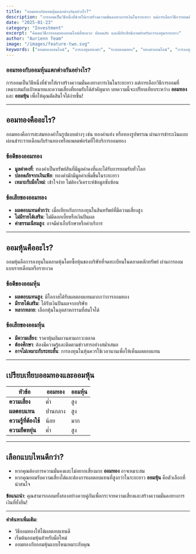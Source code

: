 ```yaml
---
title: "ออมทองกับออมหุ้นแตกต่างกันอย่างไร?"
description: "การออมเป็นวิธีหนึ่งที่ช่วยให้เราสร้างความมั่นคงทางการเงินในระยะยาว แต่การเลือกวิธีการออมที่เหมาะสมกับเป้าหมายและความเสี่ยงที่ยอมรับได้สำคัญมาก"
date: "2025-01-23"
category: "Investment"
excerpt: "ค้นพบวิธีการออมทองออนไลน์ที่สะดวก ปลอดภัย และมีประสิทธิภาพสำหรับการลงทุนระยะยาว"
author: "Aurienn Team"
image: "/images/feature-two.svg"
keywords: ["ออมทองออนไลน์", "การลงทุนทองคำ", "ระบบออมทอง", "ทองคำออนไลน์", "การลงทุน", "ออมทอง", "ทองคำ", "การเงิน"]
---
```

### ออมทองกับออมหุ้นแตกต่างกันอย่างไร?

การออมเป็นวิธีหนึ่งที่ช่วยให้เราสร้างความมั่นคงทางการเงินในระยะยาว แต่การเลือกวิธีการออมที่เหมาะสมกับเป้าหมายและความเสี่ยงที่ยอมรับได้สำคัญมาก บทความนี้จะเปรียบเทียบระหว่าง **ออมทอง** และ **ออมหุ้น** เพื่อให้คุณตัดสินใจได้ง่ายขึ้น!

---

## **ออมทองคืออะไร?**
ออมทองคือการสะสมทองคำในรูปแบบต่างๆ เช่น ทองคำแท่ง หรือทองรูปพรรณ ผ่านการชำระเงินแบบผ่อนชำระรายเดือนกับร้านทองหรือแพลตฟอร์มที่ให้บริการออมทอง 

### **ข้อดีของออมทอง**  
- **มูลค่าคงที่**: ทองคำเป็นทรัพย์สินที่มีมูลค่าคงที่และได้รับการยอมรับทั่วโลก  
- **ปลอดภัยจากเงินเฟ้อ**: ทองคำมักมีมูลค่าเพิ่มขึ้นในระยะยาว  
- **เหมาะกับมือใหม่**: เข้าใจง่าย ไม่ต้องวิเคราะห์ข้อมูลซับซ้อน  

### **ข้อเสียของออมทอง**  
- **ผลตอบแทนต่ำกว่า**: เมื่อเทียบกับการลงทุนในสินทรัพย์ที่มีความเสี่ยงสูง  
- **ไม่มีรายได้เสริม**: ไม่มีดอกเบี้ยหรือเงินปันผล  
- **ค่าธรรมเนียมสูง**: อาจมีค่าเก็บรักษาหรือค่าบริการ  

---

## **ออมหุ้นคืออะไร?**
ออมหุ้นคือการลงทุนในตลาดหุ้นโดยซื้อหุ้นของบริษัทที่จดทะเบียนในตลาดหลักทรัพย์ ผ่านการออมแบบรายเดือนหรือรายงวด

### **ข้อดีของออมหุ้น**  
- **ผลตอบแทนสูง**: มีโอกาสได้รับผลตอบแทนมากกว่าการออมทอง  
- **มีรายได้เสริม**: ได้รับเงินปันผลจากบริษัท  
- **หลากหลาย**: เลือกหุ้นในอุตสาหกรรมที่สนใจได้  

### **ข้อเสียของออมหุ้น**  
- **มีความเสี่ยง**: ราคาหุ้นผันผวนตามภาวะตลาด  
- **ต้องศึกษา**: ต้องมีความรู้และติดตามข่าวสารอย่างสม่ำเสมอ  
- **อาจไม่เหมาะกับระยะสั้น**: การลงทุนในหุ้นควรใช้เวลานานเพื่อให้เห็นผลตอบแทน  

---

## **เปรียบเทียบออมทองและออมหุ้น**

| **หัวข้อ**       | **ออมทอง**                 | **ออมหุ้น**               |
|------------------|---------------------------|--------------------------|
| **ความเสี่ยง**    | ต่ำ                      | สูง                     |
| **ผลตอบแทน**     | ปานกลาง                  | สูง                     |
| **ความรู้ที่ต้องใช้** | น้อย                     | มาก                     |
| **ความยืดหยุ่น**   | ต่ำ                      | สูง                     |

---

## **เลือกแบบไหนดีกว่า?**
- หากคุณต้องการความมั่นคงและไม่อยากเสี่ยงมาก **ออมทอง** อาจเหมาะสม  
- หากคุณยอมรับความเสี่ยงได้และต้องการผลตอบแทนที่สูงกว่าในระยะยาว **ออมหุ้น** คือตัวเลือกที่น่าสนใจ  

**ข้อแนะนำ**: คุณสามารถออมทั้งสองอย่างควบคู่กันเพื่อกระจายความเสี่ยงและสร้างความมั่นคงทางการเงินที่ยั่งยืน!  

--- 
**คำค้นหาเพิ่มเติม:**  
- วิธีออมทองให้ได้ผลตอบแทนดี  
- เริ่มต้นออมหุ้นสำหรับมือใหม่  
- ออมทองกับออมหุ้นแบบไหนเหมาะกับคุณ  
